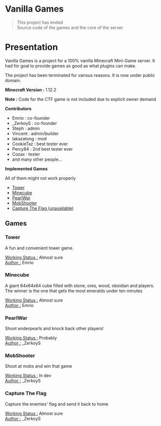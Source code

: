# Vanilla Games

> This project has ended<br>
Source code of the games and the core of the server

# Presentation

Vanilla Games is a project for a 100% vanilla Minecraft Mini-Game server. It had for goal to provide games as good as what plugins can make.

The project has been terminated for various reasons. It is now under public domain.

**Minecraft Version :** 1.12.2

**Note :**
Code for the CTF game is not included due to explicit owner demand

**Contributors**
- Emrio : co-founder
- \_ZerkoyS : co-founder
- Steph : admin
- Vincent : admin/builder
- lakazatong : mod
- CookieTaz : best tester ever
- Percy84 : 2nd best tester ever
- Cozax : tester
- and many other people...

**Implemented Games**

All of them might not work properly

- [Tower](#tower)
- [Minecube](#minecube)
- [PearlWar](#pearlwar)
- [MobShooter](#mobshooter)
- [Capture The Flag (unavailable)](#capture-the-flag)

## Games

### Tower
A fun and convenient tower game.

<u>Working Status :</u> Almost sure<br>
<u>Author :</u> Emrio

### Minecube
A giant 64x64x64 cube filled with stone, ores, wood, obsidian and players. The winner is the one that gets the most emeralds under ten minutes

<u>Working Status :</u> Almost sure<br>
<u>Author :</u> Emrio

### PearlWar
Shoot enderpearls and knock back other players!

<u>Working Status :</u> Probably<br>
<u>Author :</u> \_ZerkoyS

### MobShooter
Shoot at mobs and win that game

<u>Working Status :</u> In dev<br>
<u>Author :</u> \_ZerkoyS

### Capture The Flag
Capture the enemies' flag and send it back to home

<u>Working Status :</u> Almost sure<br>
<u>Author :</u> \_ZerkoyS
